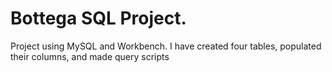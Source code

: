 
# Bottega SQL Project.

Project using MySQL and Workbench. I have created four tables, populated their columns, and made query scripts
